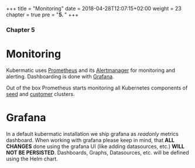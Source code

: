 +++
title = "Monitoring"
date = 2018-04-28T12:07:15+02:00
weight = 23
chapter = true
pre = "<b>5. </b>"
+++

### Chapter 5

# Monitoring

Kubermatic uses [Prometheus](https://prometheus.io) and its [Alertmanager](https://prometheus.io/docs/alerting/alertmanager/) for monitoring and alerting. Dashboarding is done with [Grafana](https://grafana.com).

Out of the box Prometheus starts monitoring all Kubernetes components of [seed](/concepts/seed_cluster/) and [customer](/concepts/customer_cluster/) clusters.

# Grafana

In a default kubermatic installation we ship grafana as _readonly_ metrics dashboard.
When working with grafana please keep in mind, that __ALL CHANGES__ done using the grafana UI (like adding datasources, etc.) __WILL NOT BE PERSISTED__. Dashboards, Graphs, Datasources, etc. will be defined using the Helm chart.